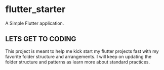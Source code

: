 # flutter_starter

A Simple Flutter application.

## LETS GET TO CODING

This project is meant to help me kick start my flutter projects fast 
with my favorite folder structure and arrangements.
I will keep on updating the folder structure and patterns as learn more 
about standard practices. 
